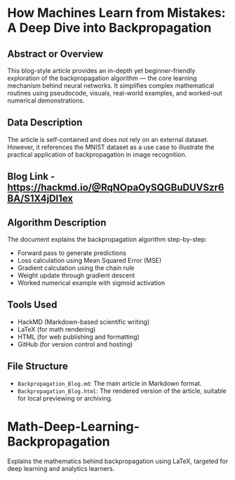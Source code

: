 # How Machines Learn from Mistakes: A Deep Dive into Backpropagation

## Abstract or Overview
This blog-style article provides an in-depth yet beginner-friendly exploration of the backpropagation algorithm — the core learning mechanism behind neural networks. It simplifies complex mathematical routines using pseudocode, visuals, real-world examples, and worked-out numerical demonstrations.

## Data Description
The article is self-contained and does not rely on an external dataset. However, it references the MNIST dataset as a use case to illustrate the practical application of backpropagation in image recognition.

## Blog Link - https://hackmd.io/@RqNOpaOySQGBuDUVSzr6BA/S1X4jDl1ex

## Algorithm Description
The document explains the backpropagation algorithm step-by-step:
- Forward pass to generate predictions
- Loss calculation using Mean Squared Error (MSE)
- Gradient calculation using the chain rule
- Weight update through gradient descent
- Worked numerical example with sigmoid activation

## Tools Used
- HackMD (Markdown-based scientific writing)
- LaTeX (for math rendering)
- HTML (for web publishing and formatting)
- GitHub (for version control and hosting)

## File Structure
- `Backpropagation_Blog.md`: The main article in Markdown format.
- `Backpropagation_Blog.html`: The rendered version of the article, suitable for local previewing or archiving.


# Math-Deep-Learning-Backpropagation
Explains the mathematics behind backpropagation using LaTeX, targeted for deep learning and analytics learners.
